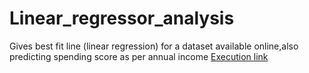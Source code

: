 # Linear_regressor_analysis
Gives best fit line (linear regression) for a dataset available online,also predicting spending score as per annual income
[Execution link](https://colab.research.google.com/drive/1fc9AU1DHIUf8z4zlTKT7SkdabI4lIgcs?usp=sharing)
